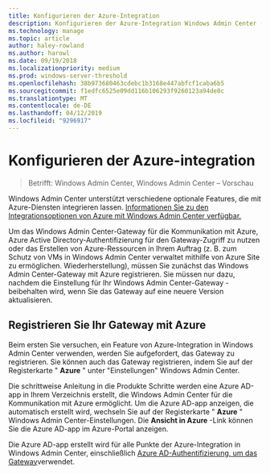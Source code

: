 ```yaml
---
title: Konfigurieren der Azure-Integration
description: Konfigurieren der Azure-Integration Windows Admin Center (Projekt Honolulu). Verbinden das Windows Admin Center-Gateway mit Azure.
ms.technology: manage
ms.topic: article
author: haley-rowland
ms.author: harowl
ms.date: 09/19/2018
ms.localizationpriority: medium
ms.prod: windows-server-threshold
ms.openlocfilehash: 38b973680463cdebc1b3168e447abfcf1caba6b5
ms.sourcegitcommit: f1edfc6525e09dd116b106293f9260123a94de0c
ms.translationtype: MT
ms.contentlocale: de-DE
ms.lasthandoff: 04/12/2019
ms.locfileid: "9296917"
---
```

# Konfigurieren der Azure-integration

>Betrifft: Windows Admin Center, Windows Admin Center – Vorschau

Windows Admin Center unterstützt verschiedene optionale Features, die mit Azure-Diensten integrieren lassen. [Informationen Sie zu den Integrationsoptionen von Azure mit Windows Admin Center verfügbar.](../plan/azure-integration-options.md)

Um das Windows Admin Center-Gateway für die Kommunikation mit Azure, Azure Active Directory-Authentifizierung für den Gateway-Zugriff zu nutzen oder das Erstellen von Azure-Ressourcen in Ihrem Auftrag (z. B. zum Schutz von VMs in Windows Admin Center verwaltet mithilfe von Azure Site zu ermöglichen. Wiederherstellung), müssen Sie zunächst das Windows Admin Center-Gateway mit Azure registrieren. Sie müssen nur dazu, nachdem die Einstellung für Ihr Windows Admin Center-Gateway - beibehalten wird, wenn Sie das Gateway auf eine neuere Version aktualisieren.

## Registrieren Sie Ihr Gateway mit Azure

Beim ersten Sie versuchen, ein Feature von Azure-Integration in Windows Admin Center verwenden, werden Sie aufgefordert, das Gateway zu registrieren. Sie können auch das Gateway registrieren, indem Sie auf der Registerkarte " **Azure** " unter "Einstellungen" Windows Admin Center.

Die schrittweise Anleitung in die Produkte Schritte werden eine Azure AD-app in Ihrem Verzeichnis erstellt, die Windows Admin Center für die Kommunikation mit Azure ermöglicht. Um die Azure AD-app anzeigen, die automatisch erstellt wird, wechseln Sie auf der Registerkarte " **Azure** " Windows Admin Center-Einstellungen. Die **Ansicht in Azure** -Link können Sie die Azure AD-app im Azure-Portal anzeigen. 

Die Azure AD-app erstellt wird für alle Punkte der Azure-Integration in Windows Admin Center, einschließlich [Azure AD-Authentifizierung, um das Gateway](../configure/user-access-control.md#azure-active-directory)verwendet.